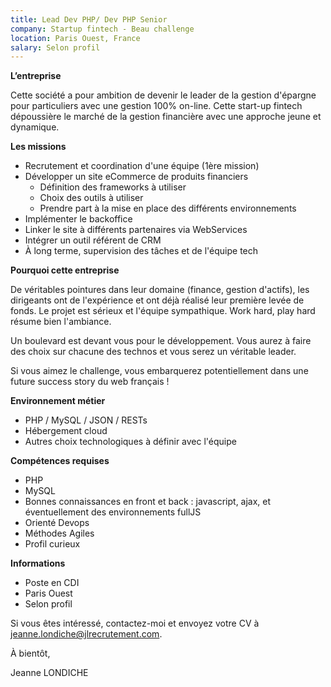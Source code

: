 ```yaml
---
title: Lead Dev PHP/ Dev PHP Senior
company: Startup fintech - Beau challenge
location: Paris Ouest, France
salary: Selon profil
---
```


<strong>L’entreprise</strong>

Cette société a pour ambition de devenir le leader de la gestion d'épargne pour particuliers avec une gestion 100% on-line. Cette start-up fintech dépoussière le marché de la gestion financière avec une approche jeune et dynamique.

<strong>Les missions</strong>

- Recrutement et coordination d'une équipe (1ère mission)
- Développer un site eCommerce de produits financiers
	- Définition des frameworks à utiliser
	- Choix des outils à utiliser
	- Prendre part à la mise en place des différents environnements
- Implémenter le backoffice
- Linker le site à différents partenaires via WebServices
- Intégrer un outil référent de CRM
- À long terme, supervision des tâches et de l'équipe tech

<strong>Pourquoi cette entreprise</strong>

De véritables pointures dans leur domaine (finance, gestion d'actifs), les dirigeants ont de l'expérience et ont déjà réalisé leur première levée de fonds. Le projet est sérieux et l'équipe sympathique. Work hard, play hard résume bien l'ambiance.

Un boulevard est devant vous pour le développement. Vous aurez à faire des choix sur chacune des technos et vous serez un véritable leader.

Si vous aimez le challenge, vous embarquerez potentiellement dans une future success story du web français !

<strong>Environnement métier</strong>

- PHP / MySQL / JSON / RESTs
- Hébergement cloud
- Autres choix technologiques à définir avec l'équipe

<strong>Compétences requises</strong>

- PHP
- MySQL
- Bonnes connaissances en front et back : javascript, ajax, et éventuellement des environnements fullJS
- Orienté Devops
- Méthodes Agiles
- Profil curieux

<strong>Informations</strong>

- Poste en CDI
- Paris Ouest
- Selon profil

Si vous êtes intéressé, contactez-moi et envoyez votre CV à jeanne.londiche@jlrecrutement.com.

À bientôt,

Jeanne LONDICHE
